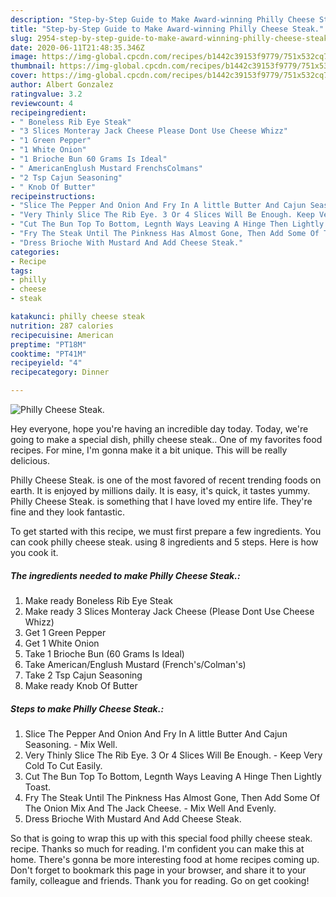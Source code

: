 ```yaml
---
description: "Step-by-Step Guide to Make Award-winning Philly Cheese Steak."
title: "Step-by-Step Guide to Make Award-winning Philly Cheese Steak."
slug: 2954-step-by-step-guide-to-make-award-winning-philly-cheese-steak
date: 2020-06-11T21:48:35.346Z
image: https://img-global.cpcdn.com/recipes/b1442c39153f9779/751x532cq70/philly-cheese-steak-recipe-main-photo.jpg
thumbnail: https://img-global.cpcdn.com/recipes/b1442c39153f9779/751x532cq70/philly-cheese-steak-recipe-main-photo.jpg
cover: https://img-global.cpcdn.com/recipes/b1442c39153f9779/751x532cq70/philly-cheese-steak-recipe-main-photo.jpg
author: Albert Gonzalez
ratingvalue: 3.2
reviewcount: 4
recipeingredient:
- " Boneless Rib Eye Steak"
- "3 Slices Monteray Jack Cheese Please Dont Use Cheese Whizz"
- "1 Green Pepper"
- "1 White Onion"
- "1 Brioche Bun 60 Grams Is Ideal"
- " AmericanEnglush Mustard FrenchsColmans"
- "2 Tsp Cajun Seasoning"
- " Knob Of Butter"
recipeinstructions:
- "Slice The Pepper And Onion And Fry In A little Butter And Cajun Seasoning. Mix Well."
- "Very Thinly Slice The Rib Eye. 3 Or 4 Slices Will Be Enough. Keep Very Cold To Cut Easily."
- "Cut The Bun Top To Bottom, Legnth Ways Leaving A Hinge Then Lightly Toast."
- "Fry The Steak Until The Pinkness Has Almost Gone, Then Add Some Of The Onion Mix And The Jack Cheese. Mix Well And Evenly."
- "Dress Brioche With Mustard And Add Cheese Steak."
categories:
- Recipe
tags:
- philly
- cheese
- steak

katakunci: philly cheese steak 
nutrition: 287 calories
recipecuisine: American
preptime: "PT18M"
cooktime: "PT41M"
recipeyield: "4"
recipecategory: Dinner

---
```



![Philly Cheese Steak.](https://img-global.cpcdn.com/recipes/b1442c39153f9779/751x532cq70/philly-cheese-steak-recipe-main-photo.jpg)

Hey everyone, hope you're having an incredible day today. Today, we're going to make a special dish, philly cheese steak.. One of my favorites food recipes. For mine, I'm gonna make it a bit unique. This will be really delicious.



Philly Cheese Steak. is one of the most favored of recent trending foods on earth. It is enjoyed by millions daily. It is easy, it's quick, it tastes yummy. Philly Cheese Steak. is something that I have loved my entire life. They're fine and they look fantastic.


To get started with this recipe, we must first prepare a few ingredients. You can cook philly cheese steak. using 8 ingredients and 5 steps. Here is how you cook it.

<!--inarticleads1-->

##### The ingredients needed to make Philly Cheese Steak.:

1. Make ready  Boneless Rib Eye Steak
1. Make ready 3 Slices Monteray Jack Cheese (Please Dont Use Cheese Whizz)
1. Get 1 Green Pepper
1. Get 1 White Onion
1. Take 1 Brioche Bun (60 Grams Is Ideal)
1. Take  American/Englush Mustard (French&#39;s/Colman&#39;s)
1. Take 2 Tsp Cajun Seasoning
1. Make ready  Knob Of Butter




<!--inarticleads2-->

##### Steps to make Philly Cheese Steak.:

1. Slice The Pepper And Onion And Fry In A little Butter And Cajun Seasoning. - Mix Well.
1. Very Thinly Slice The Rib Eye. 3 Or 4 Slices Will Be Enough. - Keep Very Cold To Cut Easily.
1. Cut The Bun Top To Bottom, Legnth Ways Leaving A Hinge Then Lightly Toast.
1. Fry The Steak Until The Pinkness Has Almost Gone, Then Add Some Of The Onion Mix And The Jack Cheese. - Mix Well And Evenly.
1. Dress Brioche With Mustard And Add Cheese Steak.




So that is going to wrap this up with this special food philly cheese steak. recipe. Thanks so much for reading. I'm confident you can make this at home. There's gonna be more interesting food at home recipes coming up. Don't forget to bookmark this page in your browser, and share it to your family, colleague and friends. Thank you for reading. Go on get cooking!
